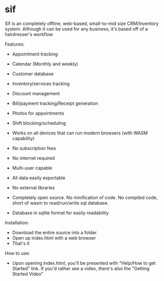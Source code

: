 # sif

Sif is an completely offline, web-based, small-to-mid size CRM/Inventory system. Although it can be used for any business, it's based off of a hairdresser's workflow

Features:
- Appointment tracking
- Calendar (Monthly and weekly)
- Customer database
- Inventory/services tracking
- Discount management
- Bill/payment tracking/Receipt generation
- Photos for appointments
- Shift blocking/scheduling

- Works on all devices that can run modern browsers (with WASM capability)
- No subscription fees
- No internet required
- Multi-user capable
- All data easily exportable
- No external libraries
- Completely open source. No minification of code. No compiled code, short of wasm to read/run/write sql database.
- Database in sqlite format for easily readability


Installation:
- Download the entire source into a folder
- Open up index.html with a web browser
- That's it

How to use:
- Upon opening index.html, you'll be presented with "Help/How to get Started" link. If you'd rather see a video, there's also the "Getting Started Video"


